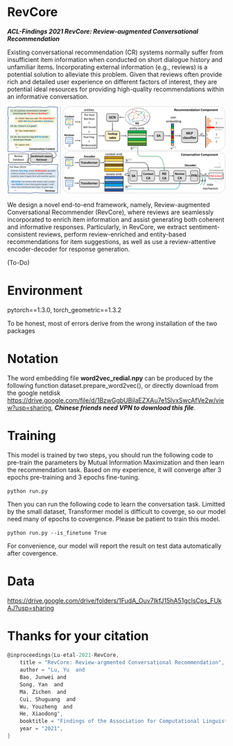 # RevCore
***ACL-Findings 2021 RevCore: Review-augmented Conversational Recommendation***

Existing conversational recommendation (CR) systems normally suffer from insufficient item information when conducted on short dialogue history and unfamiliar items.
Incorporating external information (e.g., reviews) is a potential solution to alleviate this problem.
Given that reviews often provide rich and detailed user experience on different factors of interest, they are potential ideal resources for providing high-quality recommendations within an informative conversation.

![image](https://github.com/JD-AI-Research-NLP/RevCore/blob/main/method_final_1.png)

We design a novel end-to-end framework, namely, Review-augmented Conversational Recommender (RevCore), where reviews are seamlessly incorporated to enrich item information and assist generating both coherent and informative responses.
Particularly, in RevCore, we extract sentiment-consistent reviews, perform review-enriched and entity-based recommendations for item suggestions, as well as use a review-attentive encoder-decoder for response generation.

(To-Do)
# Environment 
pytorch==1.3.0, torch_geometric==1.3.2

To be honest, most of errors derive from the wrong installation of the two packages

# Notation
The word embedding file **word2vec_redial.npy** can be produced by the following function dataset.prepare_word2vec(), or directly download from the google netdisk https://drive.google.com/file/d/1BzwGgbUBilaEZXAu7e1SlvxSwcAfVe2w/view?usp=sharing, ***Chinese friends need VPN to download this file***.

# Training
This model is trained by two steps, you should run the following code to pre-train the parameters by Mutual Information Maximization and then learn the recommendation task. Based on my experience, it will converge after 3 epochs pre-training and 3 epochs fine-tuning.

```python run.py```

Then you can run the following code to learn the conversation task. Limitted by the small dataset, Transformer model is difficult to coverge, so our model need many of epochs to covergence. Please be patient to train this model.

```python run.py --is_finetune True```

For convenience, our model will report the result on test data automatically after covergence.

# Data
https://drive.google.com/drive/folders/1FudA_Ouv7IkfJ15hA51gcIsCps_FUkAJ?usp=sharing

# Thanks for your citation
```c
@inproceedings{Lu-etal-2021-RevCore,
    title = "RevCore: Review-argmented Conversational Recommendation",
    author = "Lu, Yu  and
    Bao, Junwei and
    Song, Yan  and
    Ma, Zichen  and
    Cui, Shuguang  and
    Wu, Youzheng  and
    He, Xiaodong",
    booktitle = "Findings of the Association for Computational Linguistics: ACL-IJCNLP 2021",
    year = "2021",
}
```
